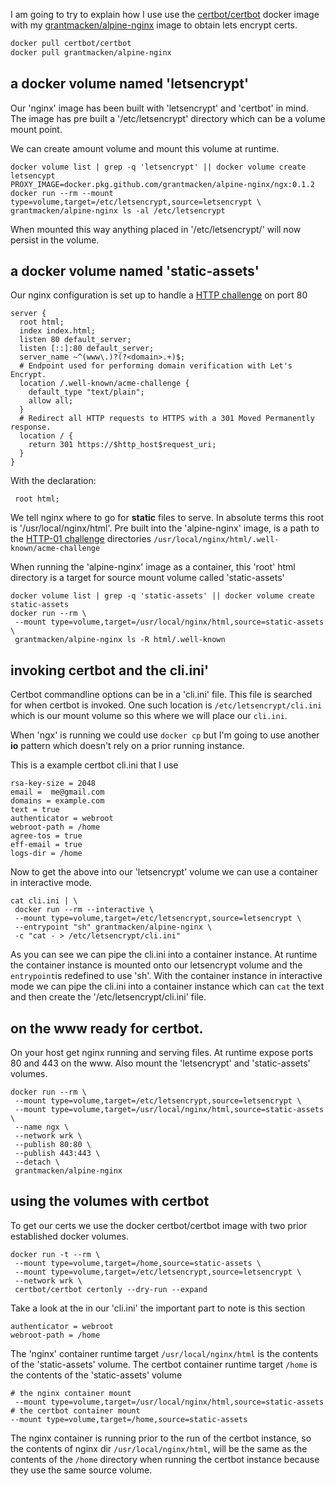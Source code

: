 <!--
{
  "name": "docker certbot and docker volumes",
  "status": "updated",
  "published": "2020-06-24+12:00",
  "type": "entry",
  "uid": "http://xq/gmack.nz/article/docker-certbot-and-docker-volumes",
  "url": "https://gmack.nz/article/docker-certbot-and-docker-volumes"
}
-->

I am going to try to explain how I use use the 
[certbot/certbot](https://hub.docker.com/r/certbot/certbot/) docker image with my 
[grantmacken/alpine-nginx](https://hub.docker.com/r/grantmacken/alpine-nginx) image 
to obtain lets encrypt certs.

```bash
docker pull certbot/certbot
docker pull grantmacken/alpine-nginx
```

## a docker volume named 'letsencrypt'

Our 'nginx' image has been built with 'letsencrypt' and 'certbot' in mind.
The image has pre built a '/etc/letsencrypt' directory which can be a volume
mount point.

We can create amount volume and mount this volume at runtime. 

```make
docker volume list | grep -q 'letsencrypt' || docker volume create letsencypt
PROXY_IMAGE=docker.pkg.github.com/grantmacken/alpine-nginx/ngx:0.1.2
docker run --rm --mount type=volume,target=/etc/letsencrypt,source=letsencrypt \
grantmacken/alpine-nginx ls -al /etc/letsencrypt
```

When mounted this way anything placed in '/etc/letsencrypt/' will now persist in the volume.

## a docker volume named 'static-assets'

Our nginx configuration is set up to handle a
 [HTTP challenge](https://letsencrypt.org/docs/challenge-types/) on port 80

```make
server {
  root html;
  index index.html;
  listen 80 default_server;
  listen [::]:80 default_server;
  server_name ~^(www\.)?(?<domain>.+)$;
  # Endpoint used for performing domain verification with Let's Encrypt.
  location /.well-known/acme-challenge {
    default_type "text/plain";
    allow all;
  }
  # Redirect all HTTP requests to HTTPS with a 301 Moved Permanently response.
  location / {
    return 301 https://$http_host$request_uri;
  }
}
```

With the declaration: 

```make
 root html;
```

We tell nginx where to go for **static** files to serve.
In absolute terms this root is '/usr/local/nginx/html'.
 Pre built into the 'alpine-nginx' image, is a path to the [HTTP-01
challenge](https://letsencrypt.org/docs/challenge-types/) directories
`/usr/local/nginx/html/.well-known/acme-challenge`

When running the 'alpine-nginx' image as a container, this 'root' html directory
is a target for source mount volume called 'static-assets'

```make
docker volume list | grep -q 'static-assets' || docker volume create static-assets
docker run --rm \
 --mount type=volume,target=/usr/local/nginx/html,source=static-assets \
 grantmacken/alpine-nginx ls -R html/.well-known
```

## invoking certbot and the cli.ini'

Certbot commandline options can be in a 'cli.ini' file.
This file is searched for when certbot is invoked. One such location is
`/etc/letsencrypt/cli.ini` which is our mount volume so this
where we will place our `cli.ini`.

When 'ngx' is running we could use `docker cp`
but I'm going to use another **io** pattern which doesn't rely
on a prior running instance.

This is a example certbot cli.ini that I use

```make
rsa-key-size = 2048
email =  me@gmail.com
domains = example.com
text = true
authenticator = webroot
webroot-path = /home
agree-tos = true
eff-email = true
logs-dir = /home
```

Now to get the above into our 'letsencrypt' volume we can use 
a container in interactive mode.

```make
cat cli.ini | \
 docker run --rm --interactive \
 --mount type=volume,target=/etc/letsencrypt,source=letsencrypt \
 --entrypoint "sh" grantmacken/alpine-nginx \
 -c "cat - > /etc/letsencrypt/cli.ini"
```

As you can see we can pipe the cli.ini into a container instance.  At runtime
the container instance is mounted onto our letsencrypt volume and the
`entrypoint`is redefined to use 'sh'.  With the container instance in
interactive mode we can pipe the cli.ini into a container instance which can
`cat` the text and then create the '/etc/letsencrypt/cli.ini' file.


## on the www ready for certbot.

On your host get nginx running and serving files. 
At runtime expose ports 80 and 443 on the www. 
Also mount the 'letsencrypt' and 'static-assets' volumes.

```make
docker run --rm \
 --mount type=volume,target=/etc/letsencrypt,source=letsencrypt \
 --mount type=volume,target=/usr/local/nginx/html,source=static-assets \
 --name ngx \
 --network wrk \
 --publish 80:80 \
 --publish 443:443 \
 --detach \
 grantmacken/alpine-nginx
```

## using the volumes with certbot

To get our certs we use the docker certbot/certbot image
with two prior established docker volumes.

```make
docker run -t --rm \
 --mount type=volume,target=/home,source=static-assets \
 --mount type=volume,target=/etc/letsencrypt,source=letsencrypt \
 --network wrk \
 certbot/certbot certonly --dry-run --expand
```

Take a look at the in our 'cli.ini' the important part to note is this section 

```make
authenticator = webroot
webroot-path = /home
```

The 'nginx' container runtime target `/usr/local/nginx/html` is the contents of
the 'static-assets' volume. 
The certbot container runtime target `/home` is the contents of the 'static-assets'
volume 

```make
# the nginx container mount
 --mount type=volume,target=/usr/local/nginx/html,source=static-assets
# the certbot container mount
--mount type=volume,target=/home,source=static-assets
```

The nginx container is running prior to the run of the certbot instance, so the
contents of nginx dir `/usr/local/nginx/html`, will be the same as the contents
of the `/home` directory when running the certbot instance because they use the
same source volume.





